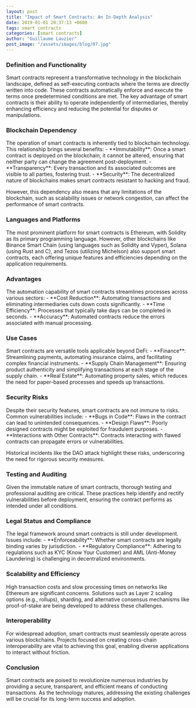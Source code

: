 ```yaml
---
layout: post
title: "Impact of Smart Contracts: An In-Depth Analysis"
date: 2019-01-01 20:37:13 +0600
tags: smart contracts
categories: [smart contracts]
author: "Guillaume Lauzier"
post_image: "/assets/images/blog/07.jpg"
---
```


### Definition and Functionality
<p>
Smart contracts represent a transformative technology in the blockchain landscape, defined as self-executing contracts where the terms are directly written into code. These contracts automatically enforce and execute the terms once predetermined conditions are met. The key advantage of smart contracts is their ability to operate independently of intermediaries, thereby enhancing efficiency and reducing the potential for disputes or manipulations.
</p>

### Blockchain Dependency
<p>
The operation of smart contracts is inherently tied to blockchain technology. This relationship brings several benefits:
- **Immutability**: Once a smart contract is deployed on the blockchain, it cannot be altered, ensuring that neither party can change the agreement post-deployment.
- **Transparency**: Every transaction and its associated outcomes are visible to all parties, fostering trust.
- **Security**: The decentralized nature of blockchains makes smart contracts resistant to hacking and fraud.

However, this dependency also means that any limitations of the blockchain, such as scalability issues or network congestion, can affect the performance of smart contracts.
</p>

### Languages and Platforms
<p>
The most prominent platform for smart contracts is Ethereum, with Solidity as its primary programming language. However, other blockchains like Binance Smart Chain (using languages such as Solidity and Vyper), Solana (using Rust and C), and Tezos (utilizing Michelson) also support smart contracts, each offering unique features and efficiencies depending on the application requirements.
</p>

### Advantages
<p>
The automation capability of smart contracts streamlines processes across various sectors:
- **Cost Reduction**: Automating transactions and eliminating intermediaries cuts down costs significantly.
- **Time Efficiency**: Processes that typically take days can be completed in seconds.
- **Accuracy**: Automated contracts reduce the errors associated with manual processing.
</p>

### Use Cases
<p>
Smart contracts are versatile tools applicable beyond DeFi:
- **Finance**: Streamlining payments, automating insurance claims, and facilitating complex financial instruments.
- **Supply Chain Management**: Ensuring product authenticity and simplifying transactions at each stage of the supply chain.
- **Real Estate**: Automating property sales, which reduces the need for paper-based processes and speeds up transactions.
</p>

### Security Risks
<p>
Despite their security features, smart contracts are not immune to risks. Common vulnerabilities include:
- **Bugs in Code**: Flaws in the contract can lead to unintended consequences.
- **Design Flaws**: Poorly designed contracts might be exploited for fraudulent purposes.
- **Interactions with Other Contracts**: Contracts interacting with flawed contracts can propagate errors or vulnerabilities.

Historical incidents like the DAO attack highlight these risks, underscoring the need for rigorous security measures.
</p>

### Testing and Auditing
<p>
Given the immutable nature of smart contracts, thorough testing and professional auditing are critical. These practices help identify and rectify vulnerabilities before deployment, ensuring the contract performs as intended under all conditions.
</p>

### Legal Status and Compliance
<p>
The legal framework around smart contracts is still under development. Issues include:
- **Enforceability**: Whether smart contracts are legally binding varies by jurisdiction.
- **Regulatory Compliance**: Adhering to regulations such as KYC (Know Your Customer) and AML (Anti-Money Laundering) is challenging in decentralized environments.
</p>

### Scalability and Efficiency
<p>
High transaction costs and slow processing times on networks like Ethereum are significant concerns. Solutions such as Layer 2 scaling options (e.g., rollups), sharding, and alternative consensus mechanisms like proof-of-stake are being developed to address these challenges.
</p>

### Interoperability
<p>
For widespread adoption, smart contracts must seamlessly operate across various blockchains. Projects focused on creating cross-chain interoperability are vital to achieving this goal, enabling diverse applications to interact without friction.
</p>

### Conclusion
<p>
Smart contracts are poised to revolutionize numerous industries by providing a secure, transparent, and efficient means of conducting transactions. As the technology matures, addressing the existing challenges will be crucial for its long-term success and adoption.
</p>